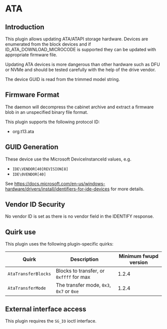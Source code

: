 ATA
===

Introduction
------------

This plugin allows updating ATA/ATAPI storage hardware. Devices are enumerated
from the block devices and if ID_ATA_DOWNLOAD_MICROCODE is supported they can
be updated with appropriate firmware file.

Updating ATA devices is more dangerous than other hardware such as DFU or NVMe
and should be tested carefully with the help of the drive vendor.

The device GUID is read from the trimmed model string.

Firmware Format
---------------

The daemon will decompress the cabinet archive and extract a firmware blob in
an unspecified binary file format.

This plugin supports the following protocol ID:

 * org.t13.ata

GUID Generation
---------------

These device use the Microsoft DeviceInstanceId values, e.g.

 * `IDE\VENDOR[40]REVISION[8]`
 * `IDE\0VENDOR[40]`

See https://docs.microsoft.com/en-us/windows-hardware/drivers/install/identifiers-for-ide-devices
for more details.

Vendor ID Security
------------------

No vendor ID is set as there is no vendor field in the IDENTIFY response.

Quirk use
---------
This plugin uses the following plugin-specific quirks:

| Quirk                  | Description                               | Minimum fwupd version |
|------------------------|-------------------------------------------|-----------------------|
| `AtaTransferBlocks`    | Blocks to transfer, or `0xffff` for max   | 1.2.4                 |
| `AtaTransferMode`      | The transfer mode, `0x3`, `0x7` or `0xe`  | 1.2.4                 |

External interface access
-------------------------
This plugin requires the `SG_IO` ioctl interface.
